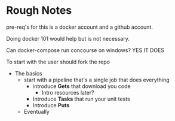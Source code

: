 # Rough Notes

pre-req's for this is a docker account and a github account.

Doing docker 101 would help but is not necessary.

Can docker-compose run concourse on windows? YES IT DOES

To start with the user should fork the repo

- The basics
  - start with a pipeline that's a single job that does everything
    - introduce **Gets** that download you code
      - Intro resources later?
    - Introduce **Tasks** that run your unit tests
    - Introduce **Puts** 
  - Eventually